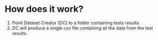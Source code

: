# How does it work?
1. Point Dataset Creator (DC) to a folder containing tests results.
2. DC will produce a single csv file containing all the data from the test results.